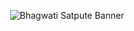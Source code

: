<p align="center">
  <img src="https://your-image-link.com/banner.png" alt="Bhagwati Satpute Banner" />
</p>
